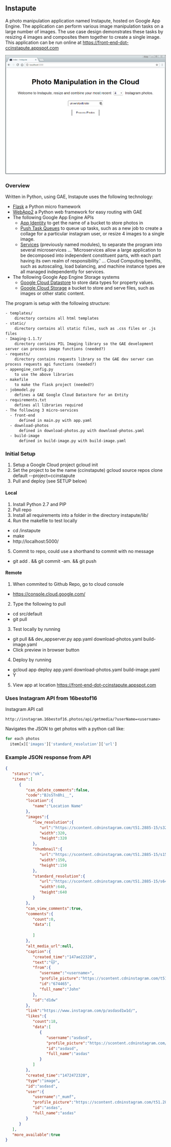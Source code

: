 ## Instapute

A photo manipulation application named Instapute, hosted on Google App Engine. The application can perform various image manipulation tasks on a large number of images. The use case design demonstrates these tasks by resizing 4 images and composites them together to create a single image. This application can be run online at https://front-end-dot-ccinstapute.appspot.com

![Screenshot of app](screenshot.png)


### Overview

Written in Python, using GAE, Instapute uses the following technology:

- [Flask](flask.pocoo.org) a Python micro framework
- [WebApp2](https://webapp2.readthedocs.io/en/latest/) a Python web framework for easy routing with GAE
- The following Google App Engine APIs
  - [App Identity](https://cloud.google.com/appengine/docs/python/appidentity/) to get the name of a bucket to store photos in
  - [Push Task Queues](https://cloud.google.com/appengine/docs/python/taskqueue/push/) to queue up tasks, such as a new job to create a collage for a particular instagram user, or resize 4 images to a single image.
  - [Services](https://cloud.google.com/appengine/docs/python/microservices-on-app-engine) (previously named modules), to separate the program into several microservices ... 'Microservices allow a large application to be decomposed into independent constituent parts, with each part having its own realm of responsibility.' ... Cloud Computing benifits, such as autoscaling, load balancing, and machine instance types are all managed independently for services.
- The following Google App Engine Storage systems
  - [Google Cloud Datastore](https://cloud.google.com/appengine/docs/python/ndb/entity-property-reference) to store data types for property values.
  - [Google Cloud Storage](https://cloud.google.com/appengine/docs/python/googlecloudstorageclient/read-write-to-cloud-storage) a bucket to store and serve files, such as images or other static content.

The program is setup with the following structure:

```
- templates/
    directory contains all html templates
- static/
    directory contains all static files, such as .css files or .js files
- Imaging-1.1.7/
    directory contains PIL Imaging library so the GAE development server can process image functions (needed?)
- requests/
    directory contains requests library so the GAE dev server can process requests api functions (needed?)
- appengine_config.py
    to use the above libraries
- makefile
    to make the flask project (needed?)
- jobmodel.py
    defines a GAE Google Cloud Datastore for an Entity
- requirements.txt
    defines all libraries required
- The following 3 micro-services
  - front-end
      defined in main.py with app.yaml
  - download-photos
      defined in download-photos.py with download-photos.yaml
  - build-image
      defined in build-image.py with build-image.yaml
```

### Initial Setup

1. Setup a Google Cloud project
  gcloud init
2. Set the project to be the name (ccinstapute)
  gcloud source repos clone default --project=ccinstapute
3. Pull and deploy (see SETUP below)

#### Local

1. Install Python 2.7 and PIP
2. Pull repo
3. Install all requirements into a folder in the directory instapute/lib/
4. Run the makefile to test locally
  - cd /instapute
  - make
  - http://localhost:5000/
5. Commit to repo, could use a shorthand to commit with no message
  - git add . && git commit -am. && git push

#### Remote

1. When commited to Github Repo, go to cloud console
  - https://console.cloud.google.com/
2. Type the following to pull
  - cd src/default
  - git pull
3. Test locally by running
  - git pull && dev_appserver.py app.yaml download-photos.yaml build-image.yaml
  - Click preview in browser button
4. Deploy by running
  - gcloud app deploy app.yaml download-photos.yaml build-image.yaml
  - Y
5. View app at location
    https://front-end-dot-ccinstapute.appspot.com


### Uses Instagram API from 16bestof16

Instagram API call
```
http://instagram.16bestof16.photos/api/getmedia/?userName=<username>
```

Navigates the JSON to get photos with a python call like:

```python
for each photos
  item[x]['images']['standard_resolution']['url']
```

### Example JSON response from API

```json
{
   "status":"ok",
   "items":[
      {
         "can_delete_comments":false,
         "code":"BJsSTn8hi__",
         "location":{
            "name":"Location Name"
         },
         "images":{
            "low_resolution":{
               "url":"https://scontent.cdninstagram.com/t51.2885-15/s320x320/e35/141346123123234_1205982709_n.jpg?ig_cache_key=MTMyNzUxNjUwMzasde2OTc1OQ%3D%3D.2",
               "width":320,
               "height":320
            },
            "thumbnail":{
               "url":"https://scontent.cdninstagram.com/t51.2885-15/s150x150/e35/14134617_32171asdasd4_1205982709_n.jpg?ig_cache_key=MTMyNzUxasda2OTc1OQ%3D%3D.2",
               "width":150,
               "height":150
            },
            "standard_resolution":{
               "url":"https://scontent.cdninstagram.com/t51.2885-15/s640x640/sh0.08/e35/14134617_12e12asda3784_1205982709_n.jpg?ig_cache_key=MTMyNzUasdU2NjA2OTc1OQ%3D%3D.2",
               "width":640,
               "height":640
            }
         },
         "can_view_comments":true,
         "comments":{
            "count":0,
            "data":[

            ]
         },
         "alt_media_url":null,
         "caption":{
            "created_time":"147ae22320",
            "text":"🐱",
            "from":{
               "username":"<username>",
               "profile_picture":"https://scontent.cdninstagram.com/t51.2885-19/s150x150/14727572_32592aasdasd446214874398720_a.jpg",
               "id":"674465",
               "full_name":"John"
            },
            "id":"d1dw"
         },
         "link":"https://www.instagram.com/p/asdasd1w1d/",
         "likes":{
            "count":18,
            "data":[
               {
                  "username":"asdasd",
                  "profile_picture":"https://scontent.cdninstagram.com/t51.2885-19/asdasd.jpg",
                  "id":"asdasd",
                  "full_name":"asdas"
               }
            ]
         },
         "created_time":"1472472320",
         "type":"image",
         "id":"asdasd",
         "user":{
            "username":"_mumf",
            "profile_picture":"https://scontent.cdninstagram.com/t51.2885-19/s150x150/asdasdasd.jpg",
            "id":"asdas",
            "full_name":"asdas"
         }
      }
   ],
   "more_available":true
}
```
